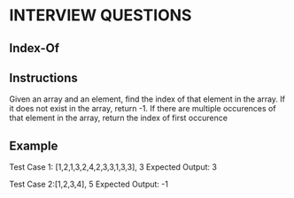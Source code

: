 # INTERVIEW QUESTIONS

## Index-Of

## Instructions
Given an array and an element, find the index of that element in the array. If it does not exist in the array, return -1. If there are multiple occurences of that element in the array, return the index of first occurence

## Example
Test Case 1: [1,2,1,3,2,4,2,3,3,1,3,3], 3
Expected Output: 3

Test Case 2:[1,2,3,4], 5
Expected Output: -1
